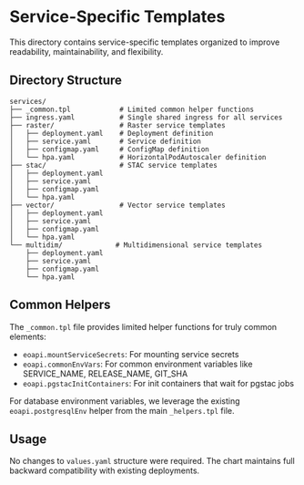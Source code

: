 # Service-Specific Templates

This directory contains service-specific templates organized to improve readability, maintainability, and flexibility.

## Directory Structure

```
services/
├── _common.tpl            # Limited common helper functions
├── ingress.yaml           # Single shared ingress for all services
├── raster/                # Raster service templates
│   ├── deployment.yaml    # Deployment definition
│   ├── service.yaml       # Service definition
│   ├── configmap.yaml     # ConfigMap definition
│   └── hpa.yaml           # HorizontalPodAutoscaler definition
├── stac/                  # STAC service templates
│   ├── deployment.yaml
│   ├── service.yaml
│   ├── configmap.yaml
│   └── hpa.yaml
├── vector/                # Vector service templates
│   ├── deployment.yaml
│   ├── service.yaml
│   ├── configmap.yaml
│   └── hpa.yaml
└── multidim/             # Multidimensional service templates
    ├── deployment.yaml
    ├── service.yaml
    ├── configmap.yaml
    └── hpa.yaml
```

## Common Helpers

The `_common.tpl` file provides limited helper functions for truly common elements:

- `eoapi.mountServiceSecrets`: For mounting service secrets
- `eoapi.commonEnvVars`: For common environment variables like SERVICE_NAME, RELEASE_NAME, GIT_SHA
- `eoapi.pgstacInitContainers`: For init containers that wait for pgstac jobs

For database environment variables, we leverage the existing `eoapi.postgresqlEnv` helper from the main `_helpers.tpl` file.

## Usage

No changes to `values.yaml` structure were required. The chart maintains full backward compatibility with existing deployments.

